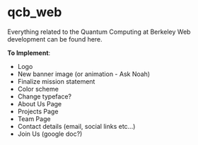 # qcb_web
Everything related to the Quantum Computing at Berkeley Web development can be found here. 

**To Implement**:
- Logo
- New banner image (or animation - Ask Noah)
- Finalize mission statement
- Color scheme
- Change typeface?
- About Us Page
- Projects Page
- Team Page
- Contact details (email, social links etc...)
- Join Us (google doc?)
